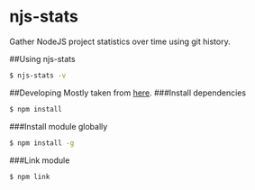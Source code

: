 njs-stats
=========
Gather NodeJS project statistics over time using git history.

##Using njs-stats
```bash
$ njs-stats -v
```

##Developing
Mostly taken from [here](https://developer.atlassian.com/blog/2015/11/scripting-with-node/#packaging-shell-commands).
###Install dependencies
```bash
$ npm install
```
###Install module globally
```bash
$ npm install -g
```
###Link module
```bash
$ npm link
```